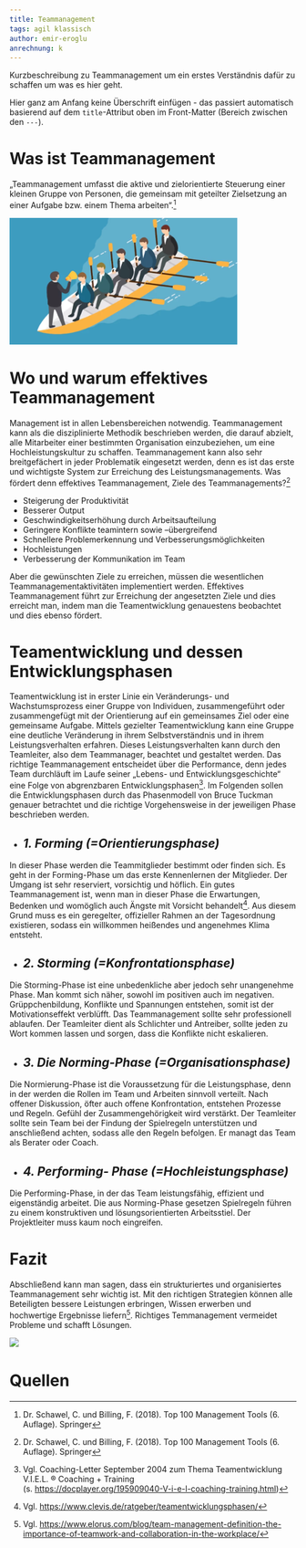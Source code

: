 ```yaml
---
title: Teammanagement
tags: agil klassisch
author: emir-eroglu
anrechnung: k 
---
```


Kurzbeschreibung zu Teammanagement um ein erstes Verständnis dafür zu schaffen um was es hier geht.

Hier ganz am Anfang keine Überschrift einfügen - das passiert automatisch basierend auf dem `title`-Attribut
oben im Front-Matter (Bereich zwischen den `---`).

 # **Was ist Teammanagement**  
„Teammanagement umfasst die aktive und zielorientierte Steuerung einer kleinen Gruppe von Personen, die gemeinsam mit geteilter Zielsetzung an einer Aufgabe bzw. einem Thema arbeiten“.[^1] <br>

<img src="Teammanagement/TeamManagement.PNG" width="400" />


# **Wo und warum effektives Teammanagement** 
Management ist in allen Lebensbereichen notwendig. Teammanagement kann als die disziplinierte Methodik beschrieben werden, die darauf abzielt, alle Mitarbeiter einer bestimmten Organisation einzubeziehen, um eine Hochleistungskultur zu schaffen. Teammanagement kann also sehr breitgefächert in jeder Problematik eingesetzt werden, denn es ist das erste und wichtigste System zur Erreichung des Leistungsmanagements. 
Was fördert denn effektives Teammanagement, Ziele des Teammanagements?[^1] 

* Steigerung der Produktivität
* Besserer Output  
* Geschwindigkeitserhöhung durch Arbeitsaufteilung
* Geringere Konflikte teamintern sowie –übergreifend
* Schnellere Problemerkennung und Verbesserungsmöglichkeiten
* Hochleistungen
* Verbesserung der Kommunikation im Team


Aber die gewünschten Ziele zu erreichen, müssen die wesentlichen Teammanagementaktivitäten implementiert werden. Effektives Teammanagement führt zur Erreichung der angesetzten Ziele und dies erreicht man, indem man die Teamentwicklung genauestens beobachtet und dies ebenso fördert.


# **Teamentwicklung und dessen Entwicklungsphasen**
Teamentwicklung ist in erster Linie ein Veränderungs- und Wachstumsprozess einer Gruppe von Individuen, zusammengeführt oder zusammengefügt mit der Orientierung auf ein gemeinsames Ziel oder eine gemeinsame Aufgabe. Mittels gezielter Teamentwicklung kann eine Gruppe eine deutliche Veränderung in ihrem Selbstverständnis und in ihrem Leistungsverhalten erfahren. Dieses Leistungsverhalten kann durch den Teamleiter, also dem Teammanager, beachtet und gestaltet werden. Das richtige Teammanagement entscheidet über die Performance, denn jedes Team durchläuft im Laufe seiner „Lebens- und Entwicklungsgeschichte“ eine Folge von abgrenzbaren Entwicklungsphasen[^2]. Im Folgenden sollen die Entwicklungsphasen durch das Phasenmodell von Bruce Tuckman genauer betrachtet und die richtige Vorgehensweise in der jeweiligen Phase beschrieben werden. 
 
  * ##  _**1. Forming (=Orientierungsphase)**_ 
In dieser Phase werden die Teammitglieder bestimmt oder finden sich. Es geht in der Forming-Phase um das erste Kennenlernen der Mitglieder. Der Umgang ist sehr reserviert, vorsichtig und höflich. Ein gutes Teammanagement ist, wenn man in dieser Phase die Erwartungen, Bedenken und womöglich auch Ängste mit Vorsicht behandelt[^3]. Aus diesem Grund muss es ein geregelter, offizieller Rahmen an der Tagesordnung existieren, sodass ein willkommen heißendes und angenehmes Klima entsteht. 

  * ## _**2. Storming (=Konfrontationsphase)**_ 
Die Storming-Phase ist eine unbedenkliche aber jedoch sehr unangenehme Phase. Man kommt sich näher, sowohl im positiven auch im negativen. Grüppchenbildung, Konflikte und Spannungen entstehen, somit ist der Motivationseffekt verblüfft. Das Teammanagement sollte sehr professionell ablaufen. Der Teamleiter dient als Schlichter und Antreiber, sollte jeden zu Wort kommen lassen und sorgen, dass die Konflikte nicht eskalieren. 

  * ## _**3. Die Norming-Phase (=Organisationsphase)**_ 
Die Normierung-Phase ist die Voraussetzung für die Leistungsphase, denn in der werden die Rollen im Team und Arbeiten sinnvoll verteilt. Nach offener Diskussion, öfter auch offene Konfrontation, entstehen Prozesse und Regeln. Gefühl der Zusammengehörigkeit wird verstärkt. Der Teamleiter sollte sein Team bei der Findung der Spielregeln unterstützen und anschließend achten, sodass alle den Regeln befolgen. Er managt das Team als Berater oder Coach. 

  * ## _**4. Performing- Phase (=Hochleistungsphase)**_ 
Die Performing-Phase, in der das Team leistungsfähig, effizient und eigenständig arbeitet. Die aus Norming-Phase gesetzen Spielregeln führen zu einem konstruktiven und lösungsorientierten Arbeitsstiel. Der Projektleiter muss kaum noch eingreifen. 


# **Fazit** 
Abschließend kann man sagen, dass ein strukturiertes und organisiertes Teammanagement sehr wichtig ist. Mit den richtigen Strategien können alle Beteiligten bessere Leistungen erbringen, Wissen erwerben und hochwertige Ergebnisse liefern[^4]. Richtiges Temmanagement vermeidet Probleme und schafft Lösungen. <br>

<img src="Teammanagement/xmz2JEFmNsGru.gif" width="400" />


# **Quellen** 
[^1]: Dr. Schawel, C. und Billing, F. (2018). Top 100 Management Tools (6. Auflage). Springer
[^2]: Vgl. Coaching-Letter September 2004 zum Thema Teamentwicklung V.I.E.L. ® Coaching + Training    
(s. https://docplayer.org/195909040-V-i-e-l-coaching-training.html)
[^3]: Vgl. https://www.clevis.de/ratgeber/teamentwicklungsphasen/
[^4]: Vgl. https://www.elorus.com/blog/team-management-definition-the-importance-of-teamwork-and-collaboration-in-the-workplace/







